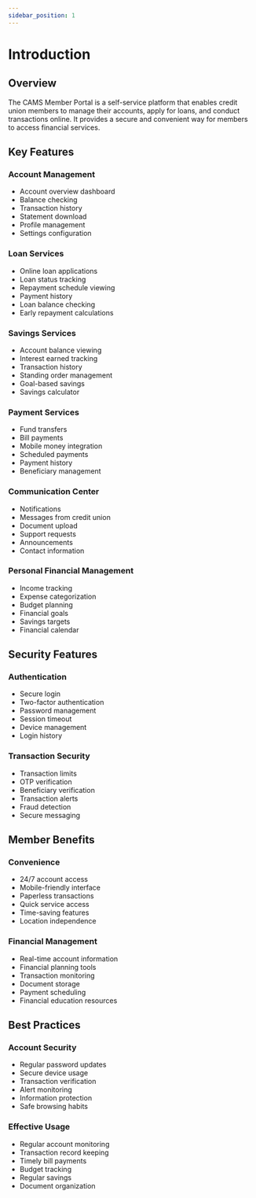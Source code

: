 ```yaml
---
sidebar_position: 1
---
```


# Introduction

## Overview
The CAMS Member Portal is a self-service platform that enables credit union members to manage their accounts, apply for loans, and conduct transactions online. It provides a secure and convenient way for members to access financial services.

## Key Features

### Account Management
- Account overview dashboard
- Balance checking
- Transaction history
- Statement download
- Profile management
- Settings configuration

### Loan Services
- Online loan applications
- Loan status tracking
- Repayment schedule viewing
- Payment history
- Loan balance checking
- Early repayment calculations

### Savings Services
- Account balance viewing
- Interest earned tracking
- Transaction history
- Standing order management
- Goal-based savings
- Savings calculator

### Payment Services
- Fund transfers
- Bill payments
- Mobile money integration
- Scheduled payments
- Payment history
- Beneficiary management

### Communication Center
- Notifications
- Messages from credit union
- Document upload
- Support requests
- Announcements
- Contact information

### Personal Financial Management
- Income tracking
- Expense categorization
- Budget planning
- Financial goals
- Savings targets
- Financial calendar

## Security Features

### Authentication
- Secure login
- Two-factor authentication
- Password management
- Session timeout
- Device management
- Login history

### Transaction Security
- Transaction limits
- OTP verification
- Beneficiary verification
- Transaction alerts
- Fraud detection
- Secure messaging

## Member Benefits

### Convenience
- 24/7 account access
- Mobile-friendly interface
- Paperless transactions
- Quick service access
- Time-saving features
- Location independence

### Financial Management
- Real-time account information
- Financial planning tools
- Transaction monitoring
- Document storage
- Payment scheduling
- Financial education resources

## Best Practices

### Account Security
- Regular password updates
- Secure device usage
- Transaction verification
- Alert monitoring
- Information protection
- Safe browsing habits

### Effective Usage
- Regular account monitoring
- Transaction record keeping
- Timely bill payments
- Budget tracking
- Regular savings
- Document organization 